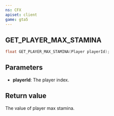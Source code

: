 ```yaml
---
ns: CFX
apiset: client
game: gta5
---
```

## GET_PLAYER_MAX_STAMINA

```c
float GET_PLAYER_MAX_STAMINA(Player playerId);
```

## Parameters
* **playerId**: The player index.

## Return value
The value of player max stamina.
